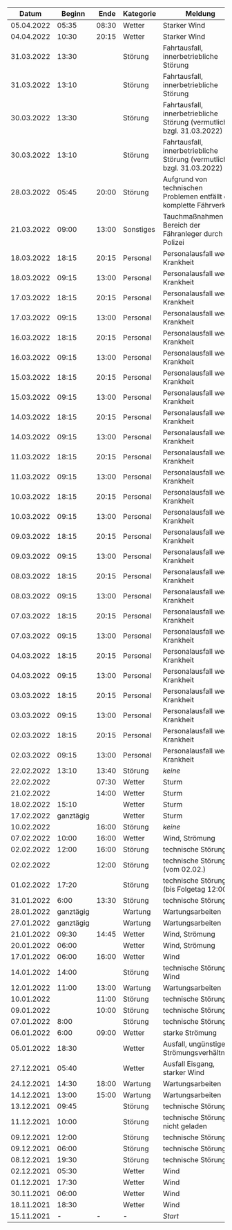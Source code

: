 | Datum      | Beginn | Ende   | Kategorie | Meldung                                                               |
|------------|--------|--------|-----------|-----------------------------------------------------------------------|
| 05.04.2022 | 05:35  | 08:30  | Wetter    | Starker Wind                                                          |
| 04.04.2022 | 10:30  | 20:15  | Wetter    | Starker Wind                                                          |
| 31.03.2022 | 13:30  |        | Störung   | Fahrtausfall, innerbetriebliche Störung                               |
| 31.03.2022 | 13:10  |        | Störung   | Fahrtausfall, innerbetriebliche Störung                               |
| 30.03.2022 | 13:30  |        | Störung   | Fahrtausfall, innerbetriebliche Störung (vermutlich bzgl. 31.03.2022) |
| 30.03.2022 | 13:10  |        | Störung   | Fahrtausfall, innerbetriebliche Störung (vermutlich bzgl. 31.03.2022) |
| 28.03.2022 | 05:45  | 20:00  | Störung   | Aufgrund von technischen Problemen entfällt der komplette Fährverkehr |
| 21.03.2022 | 09:00  | 13:00  | Sonstiges | Tauchmaßnahmen im Bereich der Fähranleger durch die Polizei           |
| 18.03.2022 | 18:15  | 20:15  | Personal  | Personalausfall wegen Krankheit |
| 18.03.2022 | 09:15  | 13:00  | Personal  | Personalausfall wegen Krankheit |
| 17.03.2022 | 18:15  | 20:15  | Personal  | Personalausfall wegen Krankheit |
| 17.03.2022 | 09:15  | 13:00  | Personal  | Personalausfall wegen Krankheit |
| 16.03.2022 | 18:15  | 20:15  | Personal  | Personalausfall wegen Krankheit |
| 16.03.2022 | 09:15  | 13:00  | Personal  | Personalausfall wegen Krankheit |
| 15.03.2022 | 18:15  | 20:15  | Personal  | Personalausfall wegen Krankheit |
| 15.03.2022 | 09:15  | 13:00  | Personal  | Personalausfall wegen Krankheit |
| 14.03.2022 | 18:15  | 20:15  | Personal  | Personalausfall wegen Krankheit |
| 14.03.2022 | 09:15  | 13:00  | Personal  | Personalausfall wegen Krankheit |
| 11.03.2022 | 18:15  | 20:15  | Personal  | Personalausfall wegen Krankheit |
| 11.03.2022 | 09:15  | 13:00  | Personal  | Personalausfall wegen Krankheit |
| 10.03.2022 | 18:15  | 20:15  | Personal  | Personalausfall wegen Krankheit |
| 10.03.2022 | 09:15  | 13:00  | Personal  | Personalausfall wegen Krankheit |
| 09.03.2022 | 18:15  | 20:15  | Personal  | Personalausfall wegen Krankheit |
| 09.03.2022 | 09:15  | 13:00  | Personal  | Personalausfall wegen Krankheit |
| 08.03.2022 | 18:15  | 20:15  | Personal  | Personalausfall wegen Krankheit |
| 08.03.2022 | 09:15  | 13:00  | Personal  | Personalausfall wegen Krankheit |
| 07.03.2022 | 18:15  | 20:15  | Personal  | Personalausfall wegen Krankheit |
| 07.03.2022 | 09:15  | 13:00  | Personal  | Personalausfall wegen Krankheit |
| 04.03.2022 | 18:15  | 20:15  | Personal  | Personalausfall wegen Krankheit |
| 04.03.2022 | 09:15  | 13:00  | Personal  | Personalausfall wegen Krankheit |
| 03.03.2022 | 18:15  | 20:15  | Personal  | Personalausfall wegen Krankheit |
| 03.03.2022 | 09:15  | 13:00  | Personal  | Personalausfall wegen Krankheit |
| 02.03.2022 | 18:15  | 20:15  | Personal  | Personalausfall wegen Krankheit |
| 02.03.2022 | 09:15  | 13:00  | Personal  | Personalausfall wegen Krankheit |
| 22.02.2022 | 13:10  | 13:40  | Störung   | *keine*                         |
| 22.02.2022 |        | 07:30  | Wetter    | Sturm                           |
| 21.02.2022 |        | 14:00  | Wetter    | Sturm                           |
| 18.02.2022 | 15:10  |        | Wetter    | Sturm                           |
| 17.02.2022 | ganztägig  |    | Wetter    | Sturm                           |
| 10.02.2022 |        | 16:00  | Störung   | *keine*                         |
| 07.02.2022 | 10:00  | 16:00  | Wetter    | Wind, Strömung                  |
| 02.02.2022 | 12:00  | 16:00  | Störung   | technische Störung              |
| 02.02.2022 |        | 12:00  | Störung   | technische Störung (vom 02.02.) |
| 01.02.2022 | 17:20  |        | Störung   | technische Störung (bis Folgetag 12:00) |
| 31.01.2022 | 6:00   | 13:30	 | Störung   | technische Störung              |
| 28.01.2022 | ganztägig |     | Wartung   | Wartungsarbeiten                |
| 27.01.2022 | ganztägig |     | Wartung   | Wartungsarbeiten                |
| 21.01.2022 | 09:30  | 14:45  | Wetter    | Wind, Strömung                  |
| 20.01.2022 | 06:00  |        | Wetter    | Wind, Strömung                  |
| 17.01.2022 | 06:00  | 16:00  | Wetter    | Wind                            |
| 14.01.2022 | 14:00  |        | Störung   | technische Störung, Wind        |
| 12.01.2022 | 11:00  | 13:00  | Wartung   |	Wartungsarbeiten               |
| 10.01.2022 |        | 11:00  | Störung   | technische Störung              |
| 09.01.2022 |        | 10:00  | Störung   | technische Störung              |
| 07.01.2022 | 8:00   |        | Störung   | technische Störung              |
| 06.01.2022 | 6:00   | 09:00  | Wetter    | starke Strömung                 | 
| 05.01.2022 | 18:30	|        | Wetter    | Ausfall, ungünstige Strömungsverhältnisse | 
| 27.12.2021 | 05:40	|        | Wetter    | Ausfall	Eisgang, starker Wind  | 
| 24.12.2021 | 14:30  | 18:00  | Wartung   | Wartungsarbeiten                |
| 14.12.2021 | 13:00	| 15:00  | Wartung   | Wartungsarbeiten                |
| 13.12.2021 | 09:45	|        | Störung   | technische Störung              |
| 11.12.2021 | 10:00	|        | Störung   | technische Störung, nicht geladen |
| 09.12.2021 | 12:00	|        | Störung   | technische Störung              |
| 09.12.2021 | 06:00	|        | Störung   | technische Störung              |
| 08.12.2021 | 19:30	|        | Störung   | technische Störung              |
| 02.12.2021 | 05:30	|        | Wetter    | Wind                            |
| 01.12.2021 | 17:30	|        | Wetter    | Wind                            |
| 30.11.2021 | 06:00  |        | Wetter    | Wind                            |
| 18.11.2021 | 18:30  |        | Wetter    | Wind                            |
| 15.11.2021 | -	    | -      | -         | *Start*                         |
